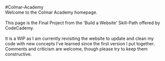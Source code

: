 #Colmar-Academy
<br>
Welcome to the Colmar Academy homepage.
<br>
<br>
This page is the Final Project from the 'Build a Website' Skill-Path offered by CodeCademy.
<br>
<br>
It is a WIP as I am currently revisiting the website to update and clean my code with new concepts I've learned since the first version I put together.
<br>
Comments and criticism are welcome, though please try to keep them constructive.
